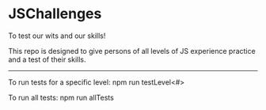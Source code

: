 # JSChallenges
To test our wits and our skills!

This repo is designed to give persons of all levels of JS experience practice and a test of their skills.

-------

To run tests for a specific level:
    npm run testLevel<#>

To run all tests:
    npm run allTests